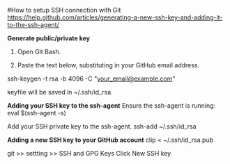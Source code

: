 #How to setup SSH connection with Git
https://help.github.com/articles/generating-a-new-ssh-key-and-adding-it-to-the-ssh-agent/

**Generate public/private key**
1. Open Git Bash.

2. Paste the text below, substituting in your GitHub email address.

ssh-keygen -t rsa -b 4096 -C "your_email@example.com"

keyfile will be saved in ~/.ssh/id_rsa


**Adding your SSH key to the ssh-agent**
Ensure the ssh-agent is running:
eval $(ssh-agent -s)

Add your SSH private key to the ssh-agent. 
ssh-add ~/.ssh/id_rsa

**Adding a new SSH key to your GitHub account**
clip < ~/.ssh/id_rsa.pub

git >> settting >> SSH and GPG Keys
Click New SSH key